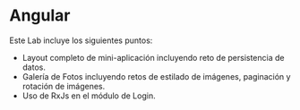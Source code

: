 # Angular

Este Lab incluye los siguientes puntos:
- Layout completo de mini-aplicación incluyendo reto de persistencia de datos.
- Galería de Fotos incluyendo retos de estilado de imágenes, paginación y rotación de imágenes.
- Uso de RxJs en el módulo de Login.


